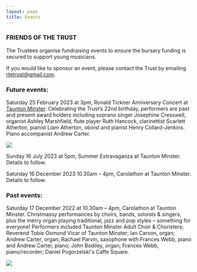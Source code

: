 ```yaml
---
layout: page
title: Events
---
```


### FRIENDS OF THE TRUST
The Trustees organise fundraising events to ensure the bursary funding is secured to support young musicians.

If you would like to sponsor an event, please contact the Trust by emailing <rtetrust@gmail.com>.


### Future events:

Saturday 25 February 2023 at 3pm, Ronald Tickner Anniversary Concert at [Taunton Minster](https://www.tauntonminster.org/). 
Celebrating the Trust’s 22nd birthday, performers are past and present award holders including soprano singer Josephine Cresswell, organist Ashley Marshfield, flute player Ruth Hancock, clarinettist Scarlett Atherton, pianist Liam Atherton, oboist and pianist Henry Collard-Jenkins. Piano accompanist Andrew Carter. 

<img style="" src="{{ site.url }}/uploads/2023/2023Feb_RTET_Anniversary_Concert_Flyer.jpg">

Sunday 16 July 2023 at 5pm, Summer Extravaganza at Taunton Minster. 
Details to follow.

Saturday 16 December 2023 10.30am – 4pm, Carolathon at Taunton Minster. 
Details to follow.


### Past events:

Saturday 17 December 2022 at 10.30am – 4pm, Carolathon at Taunton Minster. 
Christmassy performances by choirs, bands, soloists & singers, plus the merry organ playing traditional, jazz and pop styles – something for everyone! Performers included Taunton Minster Adult Choir & Choristers; Reverend Tobie Osmond Vicar of Taunton Minster; Ian Carson, organ; Andrew Carter, organ; Rachael Parvin, saxophone with Frances Webb, piano and Andrew Carter, piano; John Bodiley, organ; Frances Webb, piano/recorder; Daniel Pogorzelski's Caffe Square.

<a href="{{ site.url }}/uploads/2022/2022_Carolathon_Poster.jpg"><img style="" src="{{ site.url }}/uploads/2022/2022_Carolathon_Header.jpg"></a>
